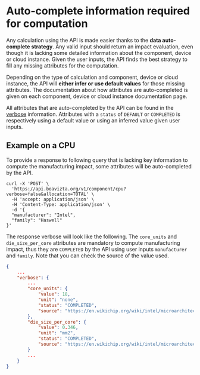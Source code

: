 # Auto-complete information required for computation

Any calculation using the API is made easier thanks to the **data auto-complete strategy**. Any valid input should return an impact evaluation, even though it is lacking some detailed information about the component, device or cloud instance. Given the user inputs, the API finds the best strategy to fill any missing attributes for the computation. 

Depending on the type of calculation and component, device or cloud instance, the API will **either infer or use default values** for those missing attributes. The documentation about how attributes are auto-completed is given on each component, device or cloud instance documentation page. 

All attributes that are auto-completed by the API can be found in the [verbose](verbose.md) information. Attributes with a `status` of `DEFAULT` or `COMPLETED` is respectively using a default value or using an inferred value given user inputs.

## Example on a CPU

To provide a response to following query that is lacking key information to compute the manufacturing impact, some attributes will be auto-completed by the API.

```shell
curl -X 'POST' \
  'https://api.boavizta.org/v1/component/cpu?verbose=false&allocation=TOTAL' \
  -H 'accept: application/json' \
  -H 'Content-Type: application/json' \
  -d '{
  "manufacturer": "Intel",
  "family": "Haswell"
}'
```

The response verbose will look like the following. The `core_units` and `die_size_per_core` attributes are mandatory to compute manufacturing impact, thus they are `COMPLETED` by the API using user inputs `manufacturer` and `family`. Note that you can check the source of the value used.

```json
{
    ...
    "verbose": {
        ...
        "core_units": {
            "value": 18,
            "unit": "none",
            "status": "COMPLETED",
            "source": "https://en.wikichip.org/wiki/intel/microarchitectures/haswell_(client)"
        },
        "die_size_per_core": {
            "value": 0.346,
            "unit": "mm2",
            "status": "COMPLETED",
            "source": "https://en.wikichip.org/wiki/intel/microarchitectures/haswell_(client)"
        }
        ...
    }
}
```

